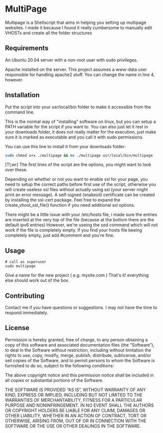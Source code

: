 # MultiPage

Multipage is a Shellscript that aims in helping you setting up multipage websites.
I made it because I found it really cumbersome to manually edit VHOSTs and create
all the folder structures

## Requirements

An Ubuntu 20.04 server with a non-root user with sudo privileges. 

Apache installed on the server. This project assumes a www-data user responsible for 
handling apache2 stuff. You can change the name in line 4, however.


## Installation

Put the script into your usr/local/bin folder to make it accessible from the command line.

This is the normal way of "installing" software on linux, but you can setup a PATH variable for the script if you want to. 
You can also just let it rest in your downloads folder, it does not really matter for the execution, just make sure it is
marked as executable and you call it with sudo permissions.

You can use this line to install it from your downloads folder:
```bash
sudo chmod u+x ./multipage && mv ./multipage usr/local/bin/multipage
```

[Tl;wr]
The first lines of the script are the options, you might want to look over these.

Depending on whether or not you want to enable ssl for your page, you need to setup
the correct paths before first use of the script, otherwise you will create useless
ssl files without actually using ssl (your server might print an error message).
A self-signed (snakeoil) certificate can be created by installing the ssl-cert package.
Feel free to expand the create_vhost_ssl_file() function if you need additional ssl options.

There might be a little issue with your /etc/hosts file, i made sure the entries are inserted
at the very top of the file (because at the bottom there are the default ipv6 entries)
However, we're useing the sed command which will not work if the file is completely empty.
If you find your hosts file beeing completely empty, just add #comment and you're fine.

## Usage

```shell
# call as superuser
sudo multipage
```
Give a name for the new project ( e.g. mysite.com )
That's it! everything else should work out of the box.

## Contributing

Contact me if you have questions or suggestions.
I may not have the time to respond immediately.

## License

Permission is hereby granted, free of charge, to any person obtaining a copy of this software and associated documentation files (the “Software”), to deal in the Software without restriction, including without limitation the rights to use, copy, modify, merge, publish, distribute, sublicense, and/or sell copies of the Software, and to permit persons to whom the Software is furnished to do so, subject to the following conditions:

The above copyright notice and this permission notice shall be included in all copies or substantial portions of the Software.

THE SOFTWARE IS PROVIDED “AS IS”, WITHOUT WARRANTY OF ANY KIND, EXPRESS OR IMPLIED, INCLUDING BUT NOT LIMITED TO THE WARRANTIES OF MERCHANTABILITY, FITNESS FOR A PARTICULAR PURPOSE AND NONINFRINGEMENT. IN NO EVENT SHALL THE AUTHORS OR COPYRIGHT HOLDERS BE LIABLE FOR ANY CLAIM, DAMAGES OR OTHER LIABILITY, WHETHER IN AN ACTION OF CONTRACT, TORT OR OTHERWISE, ARISING FROM, OUT OF OR IN CONNECTION WITH THE SOFTWARE OR THE USE OR OTHER DEALINGS IN THE SOFTWARE.
